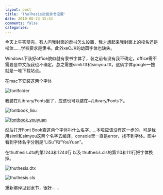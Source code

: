 ```yaml
---
layout: post
title: 'ThuThesis封面隶书设置'
date: 2010-06-23 15:43
comments: false
categories: 
---
```

    

今天上午答辩完，有人问我封面的隶书怎么设置，我才想起来我封面上的校名还是楷体……学校要求是隶书。此外xeCJK的幼圆字体也缺失。

Windows下装好office貌似就有隶书字体了，装之前有没有我不确定，office需不需要是中文版我也不确定。总之需要simli.ttf和simyou.ttf。这俩字体google一搜就是一堆下载站点。

在mac下安装这两个字体

![fontfolder](https://lh6faa.bay.livefilestore.com/y1mhj5EDfHRPgXI8e_F4yGN5y6qV6gwlJkj6l3ek3pRnf6Fimtyg0-exvAZXqOqhCS2Gxp6Cq1P0A7VlKU4wnjzoaUfFQkBZySr7PMOqGlCeYW9R9YOmpeMg8UyGhOWsGxfTQP3o8B4KbNVIPfsrgIw5Q/fontfolder[21].png?download&psid=1)

我装在/Library/Fonts里了，应该也可以装在~/Library/Fonts下。

![fontbook_lisu](https://lh6faa.bay.livefilestore.com/y1mY4Cf5QkLTEwV-VaI3gOHd9V6WrjlHnHnrZYxceQymM1O3Q0hefibf-8s0e_QszurG9FZ1XlD7ec3CurdsyZ_Kv97exOQtrJPSAXvp1HSY2cxe2kqU-dHd8lA6xEYDzg5GTXfR94iH18w2oAVgMFLgw/fontbook_lisu[9].png?download&psid=1)

[![fontbook_youyuan](https://lh6faa.bay.livefilestore.com/y1mmMzAfuycl-FQ0g4dcvfLp3t-GFiWpoATEVkaZQv8ETyFDIsYMbVAFMrI3VRz76Kxtq-0VcwrzB-gzihSs5DmDFWImx_I7qwIKWBSNEaslWblSLWNt-Y3bPGS4nxGJ4MXYV0HJP6XXe2GSAtClpYGfA/fontbook_youyuan_thumb[4].png?download&psid=1)](https://lh6faa.bay.livefilestore.com/y1mSDg9QxSVilGqhd0S9v1NJhOCuOKDQp8UENgUd-a3VoSEC8KplVFF3YQt90w0gqeXZot5zrAqHj7kQ-dbR2d-UxDshL5udKxEz1fYpS0AfKexBFu6OqaFTE0J7JUWj8SnDi5hIXXqOSXjlBnVI2p-fg/fontbook_youyuan[6].png?download&psid=1)

然后打开Font Book查这两个字体叫什么名字……本啦应该没有这一步的，可是我用simli和simyou这两个名字去编译，console里一直是error，找不到字体。图中看到字体名字分别是“LiSu”和“YouYuan”。

在thuthesis.dtx的第1243和1244行 以及 thuthesis.cls的第110和111行把字体换掉。

![thuthesis.dtx](https://lh6faa.bay.livefilestore.com/y1mlcBMdSeHIMgxqcIR31Bfq4T6PfpTr3l1XhHnbb4afurmWMVMJKbn1ow6DVBOKKd4G4vzWpdatnxwk6o3njMMnOm0n84M1qDnZzql1JIenrmudn_UHYIcjiUn-Ld1_GlhyJUHDH7YQPDaGeDDUqbQmA/thuthesis.dtx[5].png?download&psid=1)

![thuthesis.cls](https://lh6faa.bay.livefilestore.com/y1mIzVc-2T7SYSq0HOLolCndGwbhYV46QsaEro9y1wlroeZDbVL7R123kkTNMMNK_i6Dpf0BGwzdEn0zq6hQwXOVdyClJpUDeB4bCimj1IRaWA4Wi8tUDGYVls2uF3t6vj8rn3lOaALUFQxte6EJ5RSbg/thuthesis.cls[7].png?download&psid=1)

重新编译见到隶书，很好……
